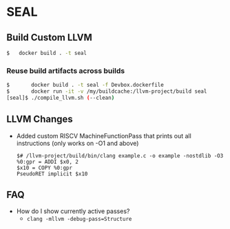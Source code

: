 # SEAL

## Build Custom LLVM

```sh
$   docker build . -t seal
```

### Reuse build artifacts across builds

```sh
$       docker build . -t seal -f Devbox.dockerfile
$       docker run -it -v /my/buildcache:/llvm-project/build seal
[seal]$ ./compile_llvm.sh (--clean)
```

## LLVM Changes

- Added custom RISCV MachineFunctionPass that prints out all instructions (only works on -O1 and above)

      $# /llvm-project/build/bin/clang example.c -o example -nostdlib -O3                         
      %0:gpr = ADDI $x0, 2
      $x10 = COPY %0:gpr
      PseudoRET implicit $x10

## FAQ

- How do I show currently active passes?
    - `clang -mllvm -debug-pass=Structure`
